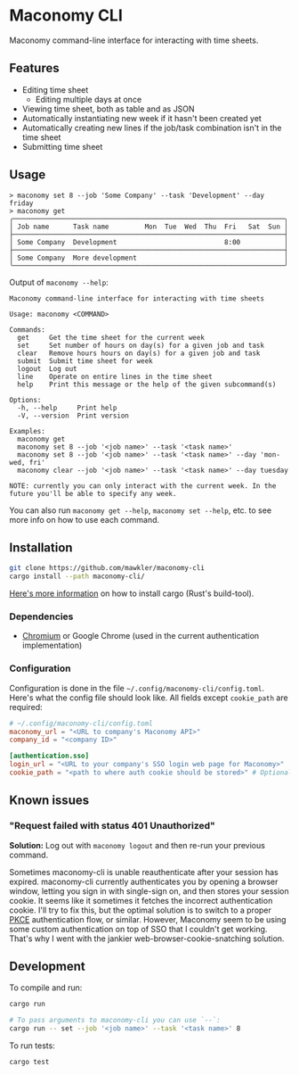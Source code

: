# Maconomy CLI

Maconomy command-line interface for interacting with time sheets.

## Features

- Editing time sheet
  - Editing multiple days at once
- Viewing time sheet, both as table and as JSON
- Automatically instantiating new week if it hasn't been created yet
- Automatically creating new lines if the job/task combination isn't in the time sheet
- Submitting time sheet

## Usage

```
> maconomy set 8 --job 'Some Company' --task 'Development' --day friday
> maconomy get
╭────────────────────────────────────────────────────────────────────╮
│ Job name      Task name         Mon  Tue  Wed  Thu  Fri   Sat  Sun │
├────────────────────────────────────────────────────────────────────┤
│ Some Company  Development                           8:00           │
├────────────────────────────────────────────────────────────────────┤
│ Some Company  More development                                     │
╰────────────────────────────────────────────────────────────────────╯
```

Output of `maconomy --help`:

```
Maconomy command-line interface for interacting with time sheets

Usage: maconomy <COMMAND>

Commands:
  get     Get the time sheet for the current week
  set     Set number of hours on day(s) for a given job and task
  clear   Remove hours hours on day(s) for a given job and task
  submit  Submit time sheet for week
  logout  Log out
  line    Operate on entire lines in the time sheet
  help    Print this message or the help of the given subcommand(s)

Options:
  -h, --help     Print help
  -V, --version  Print version

Examples:
  maconomy get
  maconomy set 8 --job '<job name>' --task '<task name>'
  maconomy set 8 --job '<job name>' --task '<task name>' --day 'mon-wed, fri'
  maconomy clear --job '<job name>' --task '<task name>' --day tuesday

NOTE: currently you can only interact with the current week. In the future you'll be able to specify any week.
```

You can also run `maconomy get --help`, `maconomy set --help`, etc. to see more info on how to use each command.

## Installation

```sh
git clone https://github.com/mawkler/maconomy-cli
cargo install --path maconomy-cli/
```

[Here's more information](https://doc.rust-lang.org/cargo/getting-started/installation.html) on how to install cargo (Rust's build-tool).

### Dependencies

- [Chromium](https://chromium.woolyss.com/download/) or Google Chrome (used in the current authentication implementation)

### Configuration

Configuration is done in the file `~/.config/maconomy-cli/config.toml`. Here's what the config file should look like. All fields except `cookie_path` are required:

```toml
# ~/.config/maconomy-cli/config.toml
maconomy_url = "<URL to company's Maconomy API>"
company_id = "<company ID>"

[authentication.sso]
login_url = "<URL to your company's SSO login web page for Maconomy>"
cookie_path = "<path to where auth cookie should be stored>" # Optional, defaults to ~/.local/share/maconomy-cli/maconomy_cookie
```

## Known issues

### "Request failed with status 401 Unauthorized"

**Solution:** Log out with `maconomy logout` and then re-run your previous command.

Sometimes maconomy-cli is unable reauthenticate after your session has expired. maconomy-cli currently authenticates you by opening a browser window, letting you sign in with single-sign on, and then stores your session cookie. It seems like it sometimes it fetches the incorrect authentication cookie. I'll try to fix this, but the optimal solution is to switch to a proper [PKCE](https://auth0.com/docs/get-started/authentication-and-authorization-flow/authorization-code-flow-with-pkce) authentication flow, or similar. However, Maconomy seem to be using some custom authentication on top of SSO that I couldn't get working. That's why I went with the jankier web-browser-cookie-snatching solution.

## Development

To compile and run:

```sh
cargo run

# To pass arguments to maconomy-cli you can use `--`:
cargo run -- set --job '<job name>' --task '<task name>' 8
```

To run tests:

```sh
cargo test
```
